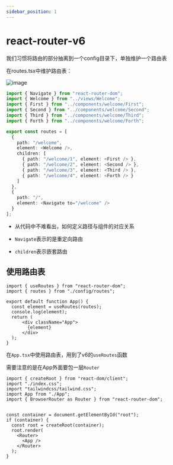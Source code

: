 ```yaml
---
sidebar_position: 1
---
```


# react-router-v6

我们习惯将路由的部分抽离到一个config目录下，单独维护一个路由表

在routes.tsx中维护路由表：

![image](https://cdn.staticaly.com/gh/botshen/image-hosting@master/20220503/image.42eavl3l1xa0.webp)

```ts title="routes.tsx"
import { Navigate } from "react-router-dom";
import { Welcome } from "../views/Welcome";
import { First } from "../components/welcome/First";
import { Second } from "../components/welcome/Second";
import { Third } from "../components/welcome/Third";
import { Forth } from "../components/welcome/Forth";

export const routes = [
  {
    path: "/welcome",
    element: <Welcome />,
    children: [
      { path: "/welcome/1", element: <First /> },
      { path: "/welcome/2", element: <Second /> },
      { path: "/welcome/3", element: <Third /> },
      { path: "/welcome/4", element: <Forth /> }
    ]
  },
  {
    path: "/",
    element: <Navigate to="/welcome" />
  }
];
```

- 从代码中不难看出，如何定义路径与组件的对应关系

- `Navigate`表示的是重定向路由

- `children`表示嵌套路由

## 使用路由表

```tsx title="App.tsx"q
import { useRoutes } from "react-router-dom";
import { routes } from "./config/routes";

export default function App() {
  const element = useRoutes(routes);
  console.log(element);
  return (
      <div className="App">
        {element}
      </div>
  );
}
```

在`App.tsx`中使用路由表，用到了v6的`useRoutes`函数

需要注意的是在App外面要包一层`Router`

```tsx title="main.tsx"
import { createRoot } from "react-dom/client";
import "./index.css";
import "tailwindcss/tailwind.css";
import App from "./App";
import { BrowserRouter as Router } from "react-router-dom";


const container = document.getElementById("root");
if (container) {
  const root = createRoot(container);
  root.render(
    <Router>
      <App />
    </Router>
  );
}
```
